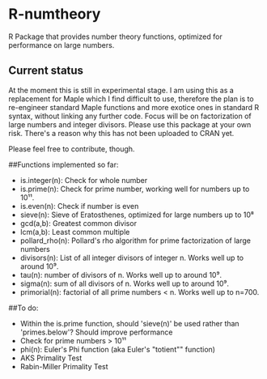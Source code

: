# R-numtheory
R Package that provides number theory functions, optimized for performance on large numbers.
## Current status
At the moment this is still in experimental stage. I am using this as a replacement for Maple which I find difficult to use, therefore the plan is to re-engineer standard Maple functions and more exotice ones in standard R syntax, without linking any further code. Focus will be on factorization of large numbers and integer divisors.
Please use this package at your own risk. There's a reason why this has not been uploaded to CRAN yet.

Please feel free to contribute, though.

##Functions implemented so far:
- is.integer(n): Check for whole number
- is.prime(n): Check for prime number, working well for numbers up to 10¹¹.
- is.even(n): Check if number is even
- sieve(n): Sieve of Eratosthenes, optimized for large numbers up to 10⁸
- gcd(a,b): Greatest common divisor
- lcm(a,b): Least common multiple
- pollard_rho(n): Pollard's rho algorithm for prime factorization of large numbers
- divisors(n): List of all integer divisors of integer n. Works well up to around 10⁹.
- tau(n): number of divisors of n. Works well up to around 10⁹.
- sigma(n): sum of all divisors of n. Works well up to around 10⁹.
- primorial(n): factorial of all prime numbers < n. Works well up to n=700.

##To do:
- Within the is.prime function, should 'sieve(n)' be used rather than 'primes.below'? Should improve performance
- Check for prime numbers > 10¹¹
- phi(n): Euler's Phi function (aka Euler's "totient"" function)
- AKS Primality Test
- Rabin-Miller Primality Test

